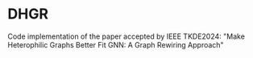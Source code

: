 # DHGR
Code implementation of the paper accepted by IEEE TKDE2024: "Make Heterophilic Graphs Better Fit GNN: A Graph Rewiring Approach"
